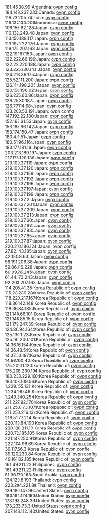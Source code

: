 181.45.38.99:Argentina: [ovpn config](vpn/181_45_38_99.ovpn)  
184.148.237.230:Canada: [ovpn config](vpn/184_148_237_230.ovpn)  
116.73.205.74:India: [ovpn config](vpn/116_73_205_74.ovpn)  
118.137.133.206:Indonesia: [ovpn config](vpn/118_137_133_206.ovpn)  
106.156.62.128:Japan: [ovpn config](vpn/106_156_62_128.ovpn)  
110.132.249.48:Japan: [ovpn config](vpn/110_132_249_48.ovpn)  
113.150.188.117:Japan: [ovpn config](vpn/113_150_188_117.ovpn)  
113.197.222.176:Japan: [ovpn config](vpn/113_197_222_176.ovpn)  
119.175.207.163:Japan: [ovpn config](vpn/119_175_207_163.ovpn)  
122.19.167.153:Japan: [ovpn config](vpn/122_19_167_153.ovpn)  
122.222.66.199:Japan: [ovpn config](vpn/122_222_66_199.ovpn)  
122.22.220.188:Japan: [ovpn config](vpn/122_22_220_188.ovpn)  
123.225.130.143:Japan: [ovpn config](vpn/123_225_130_143.ovpn)  
124.213.39.175:Japan: [ovpn config](vpn/124_213_39_175.ovpn)  
125.52.111.200:Japan: [ovpn config](vpn/125_52_111_200.ovpn)  
126.114.198.205:Japan: [ovpn config](vpn/126_114_198_205.ovpn)  
126.150.190.62:Japan: [ovpn config](vpn/126_150_190_62.ovpn)  
126.235.60.86:Japan: [ovpn config](vpn/126_235_60_86.ovpn)  
126.25.30.187:Japan: [ovpn config](vpn/126_25_30_187.ovpn)  
126.77.114.68:Japan: [ovpn config](vpn/126_77_114_68.ovpn)  
133.203.53.191:Japan: [ovpn config](vpn/133_203_53_191.ovpn)  
147.192.22.180:Japan: [ovpn config](vpn/147_192_22_180.ovpn)  
152.165.61.53:Japan: [ovpn config](vpn/152_165_61_53.ovpn)  
153.165.96.142:Japan: [ovpn config](vpn/153_165_96_142.ovpn)  
153.174.150.47:Japan: [ovpn config](vpn/153_174_150_47.ovpn)  
180.4.9.51:Japan: [ovpn config](vpn/180_4_9_51.ovpn)  
180.51.96.116:Japan: [ovpn config](vpn/180_51_96_116.ovpn)  
183.177.181.19:Japan: [ovpn config](vpn/183_177_181_19.ovpn)  
203.213.189.197:Japan: [ovpn config](vpn/203_213_189_197.ovpn)  
217.178.128.136:Japan: [ovpn config](vpn/217_178_128_136.ovpn)  
219.100.37.119:Japan: [ovpn config](vpn/219_100_37_119.ovpn)  
219.100.37.120:Japan: [ovpn config](vpn/219_100_37_120.ovpn)  
219.100.37.159:Japan: [ovpn config](vpn/219_100_37_159.ovpn)  
219.100.37.192:Japan: [ovpn config](vpn/219_100_37_192.ovpn)  
219.100.37.196:Japan: [ovpn config](vpn/219_100_37_196.ovpn)  
219.100.37.197:Japan: [ovpn config](vpn/219_100_37_197.ovpn)  
219.100.37.199:Japan: [ovpn config](vpn/219_100_37_199.ovpn)  
219.100.37.2:Japan: [ovpn config](vpn/219_100_37_2.ovpn)  
219.100.37.201:Japan: [ovpn config](vpn/219_100_37_201.ovpn)  
219.100.37.209:Japan: [ovpn config](vpn/219_100_37_209.ovpn)  
219.100.37.213:Japan: [ovpn config](vpn/219_100_37_213.ovpn)  
219.100.37.60:Japan: [ovpn config](vpn/219_100_37_60.ovpn)  
219.100.37.63:Japan: [ovpn config](vpn/219_100_37_63.ovpn)  
219.100.37.83:Japan: [ovpn config](vpn/219_100_37_83.ovpn)  
219.100.37.85:Japan: [ovpn config](vpn/219_100_37_85.ovpn)  
219.100.37.87:Japan: [ovpn config](vpn/219_100_37_87.ovpn)  
220.210.186.124:Japan: [ovpn config](vpn/220_210_186_124.ovpn)  
27.82.143.185:Japan: [ovpn config](vpn/27_82_143_185.ovpn)  
42.150.8.63:Japan: [ovpn config](vpn/42_150_8_63.ovpn)  
58.191.206.38:Japan: [ovpn config](vpn/58_191_206_38.ovpn)  
59.86.116.228:Japan: [ovpn config](vpn/59_86_116_228.ovpn)  
60.99.78.245:Japan: [ovpn config](vpn/60_99_78_245.ovpn)  
61.44.173.243:Japan: [ovpn config](vpn/61_44_173_243.ovpn)  
92.203.207.163:Japan: [ovpn config](vpn/92_203_207_163.ovpn)  
114.205.41.35:Korea Republic of: [ovpn config](vpn/114_205_41_35.ovpn)  
115.23.239.28:Korea Republic of: [ovpn config](vpn/115_23_239_28.ovpn)  
118.220.217.167:Korea Republic of: [ovpn config](vpn/118_220_217_167.ovpn)  
118.36.142.148:Korea Republic of: [ovpn config](vpn/118_36_142_148.ovpn)  
118.36.84.185:Korea Republic of: [ovpn config](vpn/118_36_84_185.ovpn)  
121.140.66.101:Korea Republic of: [ovpn config](vpn/121_140_66_101.ovpn)  
121.148.85.15:Korea Republic of: [ovpn config](vpn/121_148_85_15.ovpn)  
121.179.247.39:Korea Republic of: [ovpn config](vpn/121_179_247_39.ovpn)  
124.80.94.164:Korea Republic of: [ovpn config](vpn/124_80_94_164.ovpn)  
125.130.1.23:Korea Republic of: [ovpn config](vpn/125_130_1_23.ovpn)  
125.191.200.101:Korea Republic of: [ovpn config](vpn/125_191_200_101.ovpn)  
14.36.16.154:Korea Republic of: [ovpn config](vpn/14_36_16_154.ovpn)  
14.36.48.5:Korea Republic of: [ovpn config](vpn/14_36_48_5.ovpn)  
14.37.53.197:Korea Republic of: [ovpn config](vpn/14_37_53_197.ovpn)  
14.56.190.42:Korea Republic of: [ovpn config](vpn/14_56_190_42.ovpn)  
175.201.11.120:Korea Republic of: [ovpn config](vpn/175_201_11_120.ovpn)  
175.208.230.194:Korea Republic of: [ovpn config](vpn/175_208_230_194.ovpn)  
180.233.229.160:Korea Republic of: [ovpn config](vpn/180_233_229_160.ovpn)  
183.103.109.56:Korea Republic of: [ovpn config](vpn/183_103_109_56.ovpn)  
1.229.155.131:Korea Republic of: [ovpn config](vpn/1_229_155_131.ovpn)  
1.234.190.46:Korea Republic of: [ovpn config](vpn/1_234_190_46.ovpn)  
1.249.240.254:Korea Republic of: [ovpn config](vpn/1_249_240_254.ovpn)  
211.227.92.170:Korea Republic of: [ovpn config](vpn/211_227_92_170.ovpn)  
211.250.173.107:Korea Republic of: [ovpn config](vpn/211_250_173_107.ovpn)  
211.250.216.134:Korea Republic of: [ovpn config](vpn/211_250_216_134.ovpn)  
218.51.77.214:Korea Republic of: [ovpn config](vpn/218_51_77_214.ovpn)  
220.119.84.190:Korea Republic of: [ovpn config](vpn/220_119_84_190.ovpn)  
220.126.211.10:Korea Republic of: [ovpn config](vpn/220_126_211_10.ovpn)  
220.72.185.105:Korea Republic of: [ovpn config](vpn/220_72_185_105.ovpn)  
221.147.250.91:Korea Republic of: [ovpn config](vpn/221_147_250_91.ovpn)  
222.104.96.69:Korea Republic of: [ovpn config](vpn/222_104_96_69.ovpn)  
39.117.66.3:Korea Republic of: [ovpn config](vpn/39_117_66_3.ovpn)  
39.120.230.84:Korea Republic of: [ovpn config](vpn/39_120_230_84.ovpn)  
49.161.82.185:Korea Republic of: [ovpn config](vpn/49_161_82_185.ovpn)  
161.49.211.22:Philippines: [ovpn config](vpn/161_49_211_22.ovpn)  
161.49.211.22:Philippines: [ovpn config](vpn/161_49_211_22.ovpn)  
51.36.170.163:Saudi Arabia: [ovpn config](vpn/51_36_170_163.ovpn)  
124.120.8.193:Thailand: [ovpn config](vpn/124_120_8_193.ovpn)  
223.204.221.88:Thailand: [ovpn config](vpn/223_204_221_88.ovpn)  
139.180.147.96:United States: [ovpn config](vpn/139_180_147_96.ovpn)  
163.182.174.159:United States: [ovpn config](vpn/163_182_174_159.ovpn)  
173.198.248.39:United States: [ovpn config](vpn/173_198_248_39.ovpn)  
173.233.73.3:United States: [ovpn config](vpn/173_233_73_3.ovpn)  
207.148.112.140:United States: [ovpn config](vpn/207_148_112_140.ovpn)  
